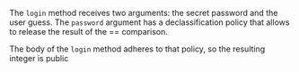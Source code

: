  The `login` method receives two arguments: the secret password
and the user guess. The `password` argument has a declassification policy 
that allows to release the result of the == comparison. 

The body of the `login` method adheres to that policy, so the resulting integer is public